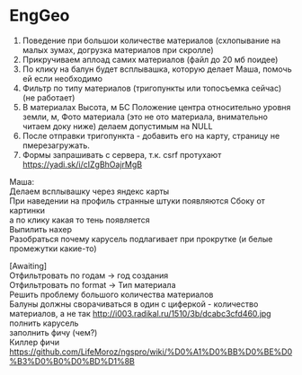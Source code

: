 # EngGeo
1. Поведение при большои количестве материалов (схлопывание на малых зумах, догрузка материалов при скролле)
2. Прикручиваем аплоад самих материалов (файл до 20 мб поидее)<br>
3. По клику на балун будет всплывашка, которую делает Маша, помочь ей если необходимо
4. Фильтр по типу материалов (тригопункты или топосъемка сейчас) (не работает)<br>
5. В материалах Высота, м БС Положение центра относительно уровня земли, м, Фото материала (это не ото материала, внимательно читаем доку ниже) делаем допустимым на NULL
6. После отправки тригопункта - добавить его на карту, страницу не пмерезагружать.
7. Формы запрашивать с сервера, т.к. csrf протухают
https://yadi.sk/i/cIZgBhOajrMgB<br>

Маша:<br>
Делаем всплывашку через яндекс карты<br>
При наведении на профиль странные штуки появляются Сбоку от картинки<br>
а по клику какая то тень появляется<br>
Выпилить нахер<br>
Разобраться почему карусель подлагивает при прокрутке (и белые промежутки какие-то)


[Awaiting]<br>
Отфильтровать по годам -> год создания<br>
Отфильтровать по format -> Тип материала<br>
Решить проблему большого количества материалов<br>
Балуны должны сворачиваться в один с циферкой - количество материалов, а не так http://i003.radikal.ru/1510/3b/dcabc3cfd460.jpg<br>
полнить карусель<br>
заполнить фичу (чем?)<br>
Киллер фичи https://github.com/LifeMoroz/ngspro/wiki/%D0%A1%D0%BB%D0%BE%D0%B3%D0%B0%D0%BD%D1%8B

